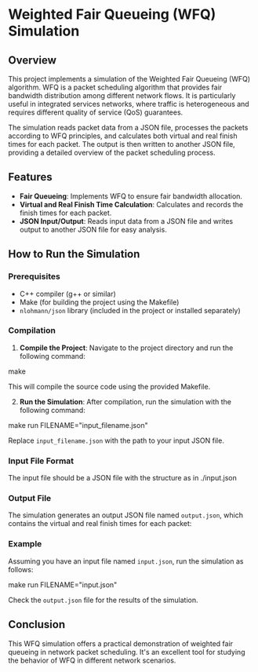 # Weighted Fair Queueing (WFQ) Simulation

## Overview

This project implements a simulation of the Weighted Fair Queueing (WFQ) algorithm. WFQ is a packet scheduling algorithm that provides fair bandwidth distribution among different network flows. It is particularly useful in integrated services networks, where traffic is heterogeneous and requires different quality of service (QoS) guarantees.

The simulation reads packet data from a JSON file, processes the packets according to WFQ principles, and calculates both virtual and real finish times for each packet. The output is then written to another JSON file, providing a detailed overview of the packet scheduling process.

## Features

- **Fair Queueing**: Implements WFQ to ensure fair bandwidth allocation.
- **Virtual and Real Finish Time Calculation**: Calculates and records the finish times for each packet.
- **JSON Input/Output**: Reads input data from a JSON file and writes output to another JSON file for easy analysis.

## How to Run the Simulation

### Prerequisites

- C++ compiler (g++ or similar)
- Make (for building the project using the Makefile)
- `nlohmann/json` library (included in the project or installed separately)

### Compilation

1. **Compile the Project**:
   Navigate to the project directory and run the following command:

make


This will compile the source code using the provided Makefile.

2. **Run the Simulation**:
After compilation, run the simulation with the following command:

make run FILENAME="input_filename.json"


Replace `input_filename.json` with the path to your input JSON file.

### Input File Format

The input file should be a JSON file with the structure as in ./input.json


### Output File

The simulation generates an output JSON file named `output.json`, which contains the virtual and real finish times for each packet:


### Example

Assuming you have an input file named `input.json`, run the simulation as follows:

make run FILENAME="input.json"


Check the `output.json` file for the results of the simulation.

## Conclusion

This WFQ simulation offers a practical demonstration of weighted fair queueing in network packet scheduling. It's an excellent tool for studying the behavior of WFQ in different network scenarios.
